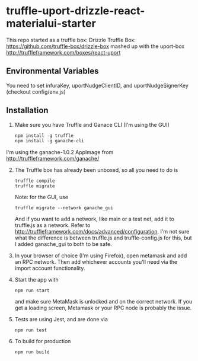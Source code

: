 # truffle-uport-drizzle-react-materialui-starter

This repo started as a truffle box:
Drizzle Truffle Box: https://github.com/truffle-box/drizzle-box mashed up with the uport-box http://truffleframework.com/boxes/react-uport

## Environmental Variables
You need to set infuraKey, uportNudgeClientID, and uportNudgeSignerKey (checkout config/env.js)

## Installation 
1. Make sure you have Truffle and Ganace CLI (I'm using the GUI)
    ```javascript
    npm install -g truffle
    npm install -g ganache-cli
    ```

I'm using the ganache-1.0.2 AppImage from http://truffleframework.com/ganache/

2. The Truffle box has already been unboxed, so all you need to do is 
    ```
    truffle compile
    truffle migrate
    ```
    Note: for the GUI, use 
    ```
    truffle migrate --network ganache_gui
    ```
    And if you want to add a network, like main or a test net, add it to truffle.js as a network. Refer to http://truffleframework.com/docs/advanced/configuration. I'm not sure what the difference is between truffle.js and truffle-config.js for this, but I added ganache_gui to both to be safe.

3. In your browser of choice (I'm using Firefox), open metamask and add an RPC network. Then add whichever accounts you'll need via the import account functionality. 

4. Start the app with 
    ``` 
    npm run start
    ```
    and make sure MetaMask is unlocked and on the correct network. If you get a loading screen, Metamask or your RPC node is probably the issue. 

5. Tests are using Jest, and are done via 
    ```
    npm run test
    ```

6. To build for production
    ```
    npm run build
    ```

    
